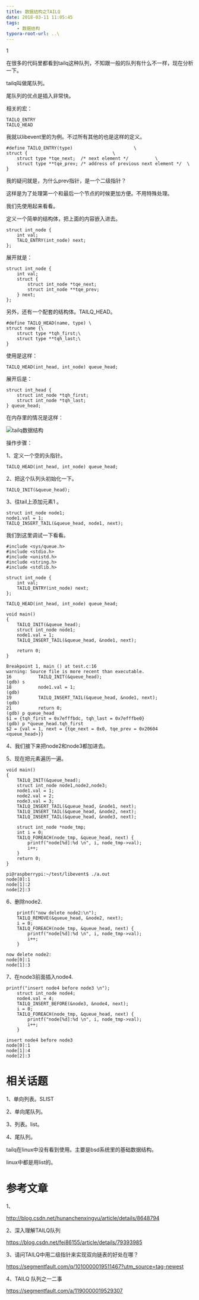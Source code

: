 ```yaml
---
title: 数据结构之TAILQ
date: 2018-03-11 11:05:45
tags:
	- 数据结构
typora-root-url: ..\
---
```


1



在很多的代码里都看到tailq这种队列，不知跟一般的队列有什么不一样，现在分析一下。

tailq叫做尾队列。

尾队列的优点是插入非常快。

相关的宏：

```
TAILQ_ENTRY
TAILQ_HEAD
```



我就以libevent里的为例。不过所有其他的也是这样的定义。

```
#define TAILQ_ENTRY(type)						\
struct {								\
	struct type *tqe_next;	/* next element */			\
	struct type **tqe_prev;	/* address of previous next element */	\
}
```

我的疑问就是，为什么prev指针，是一个二级指针？

这样是为了处理第一个和最后一个节点的时候更加方便。不用特殊处理。



我们先使用起来看看。

定义一个简单的结构体，把上面的内容嵌入进去。

```
struct int_node {
    int val;
    TALQ_ENTRY(int_node) next;
};
```

展开就是：

```
struct int_node {
    int val;
    struct {
        struct int_node *tqe_next;
        struct int_node **tqe_prev;
    } next;
};
```

另外，还有一个配套的结构体。TAILQ_HEAD。

```
#define TAILQ_HEAD(name, type) \
struct name {\
    struct type *tqh_first;\
    struct type **tqh_last;\
}
```

使用是这样：

```
TAILQ_HEAD(int_head, int_node) queue_head;
```

展开后是：

```
struct int_head {
    struct int_node *tqh_first;
    struct int_node *tqh_last;
} queue_head;
```



在内存里的情况是这样：

![tailq数据结构](/images/tailq数据结构.png)

操作步骤：

1、定义一个空的头指针。

```
TAILQ_HEAD(int_head, int_node) queue_head;
```

2、把这个队列头初始化一下。

```
TAILQ_INIT(&queue_head);
```

3、往tail上添加元素1 。

```
struct int_node node1;
node1.val = 1;
TAILQ_INSERT_TAIL(&queue_head, node1, next);
```

我们到这里调试一下看看。

```
#include <sys/queue.h>
#include <stdio.h>
#include <unistd.h>
#include <string.h>
#include <stdlib.h>

struct int_node {
    int val;
    TAILQ_ENTRY(int_node) next;
};

TAILQ_HEAD(int_head, int_node) queue_head;

void main()
{
    TAILQ_INIT(&queue_head);
    struct int_node node1;
    node1.val = 1;
    TAILQ_INSERT_TAIL(&queue_head, &node1, next);
    
    return 0;
}
```

```
Breakpoint 1, main () at test.c:16
warning: Source file is more recent than executable.
16          TAILQ_INIT(&queue_head);
(gdb) s
18          node1.val = 1;
(gdb) 
19          TAILQ_INSERT_TAIL(&queue_head, &node1, next);
(gdb) 
21          return 0;
(gdb) p queue_head
$1 = {tqh_first = 0x7efffbdc, tqh_last = 0x7efffbe0}
(gdb) p *queue_head.tqh_first 
$2 = {val = 1, next = {tqe_next = 0x0, tqe_prev = 0x20604 <queue_head>}}
```

4、我们接下来把node2和node3都加进去。

5、现在把元素遍历一遍。

```
void main()
{
    TAILQ_INIT(&queue_head);
    struct int_node node1,node2,node3;
    node1.val = 1;
    node2.val = 2;
    node3.val = 3;
    TAILQ_INSERT_TAIL(&queue_head, &node1, next);
    TAILQ_INSERT_TAIL(&queue_head, &node2, next);
    TAILQ_INSERT_TAIL(&queue_head, &node3, next);
    
    struct int_node *node_tmp;
    int i = 0;
    TAILQ_FOREACH(node_tmp, &queue_head, next) {
        printf("node[%d]:%d \n", i, node_tmp->val);
        i++;
    }
    return 0;
}
```

```
pi@raspberrypi:~/test/libevent$ ./a.out 
node[0]:1 
node[1]:2 
node[2]:3 
```

6、删除node2.

```
    printf("now delete node2:\n");
    TAILQ_REMOVE(&queue_head, &node2, next);
    i = 0;
    TAILQ_FOREACH(node_tmp, &queue_head, next) {
        printf("node[%d]:%d \n", i, node_tmp->val);
        i++;
    }
```

```
now delete node2:
node[0]:1 
node[1]:3 
```

7、在node3前面插入node4.

```
printf("insert node4 before node3 \n");
    struct int_node node4;
    node4.val = 4;
    TAILQ_INSERT_BEFORE(&node3, &node4, next);
    i = 0;
    TAILQ_FOREACH(node_tmp, &queue_head, next) {
        printf("node[%d]:%d \n", i, node_tmp->val);
        i++;
    }
```

```
insert node4 before node3 
node[0]:1 
node[1]:4 
node[2]:3 
```

# 相关话题

1、单向列表。SLIST

2、单向尾队列。

3、列表。list。

4、尾队列。



tailq在linux中没有看到使用。主要是bsd系统里的基础数据结构。

linux中都是用list的。





# 参考文章

1、

http://blog.csdn.net/hunanchenxingyu/article/details/8648794

2、深入理解TAILQ队列

https://blog.csdn.net/fei86155/article/details/79393985

3、请问TAILQ中用二级指针来实现双向链表的好处在哪？

https://segmentfault.com/q/1010000019511467?utm_source=tag-newest

4、TAILQ 队列之一二事

https://segmentfault.com/a/1190000019529307